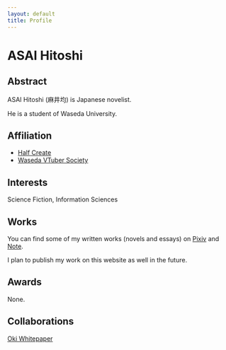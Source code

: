 ```yaml
---
layout: default
title: Profile
---
```


# ASAI Hitoshi

## Abstract

ASAI Hitoshi (麻井均) is Japanese novelist.

He is a student of Waseda University.

## Affiliation

- [Half Create](https://half-create.org)
- [Waseda VTuber Society](https://waseda.vken.org)

## Interests

Science Fiction, Information Sciences

## Works

You can find some of my written works (novels and essays) on [Pixiv](https://www.pixiv.net/users/70042496) and [Note](https://note.com/asainingen).

I plan to publish my work on this website as well in the future.

## Awards

None.

## Collaborations

[Oki Whitepaper](https://oki.half-create.org)
